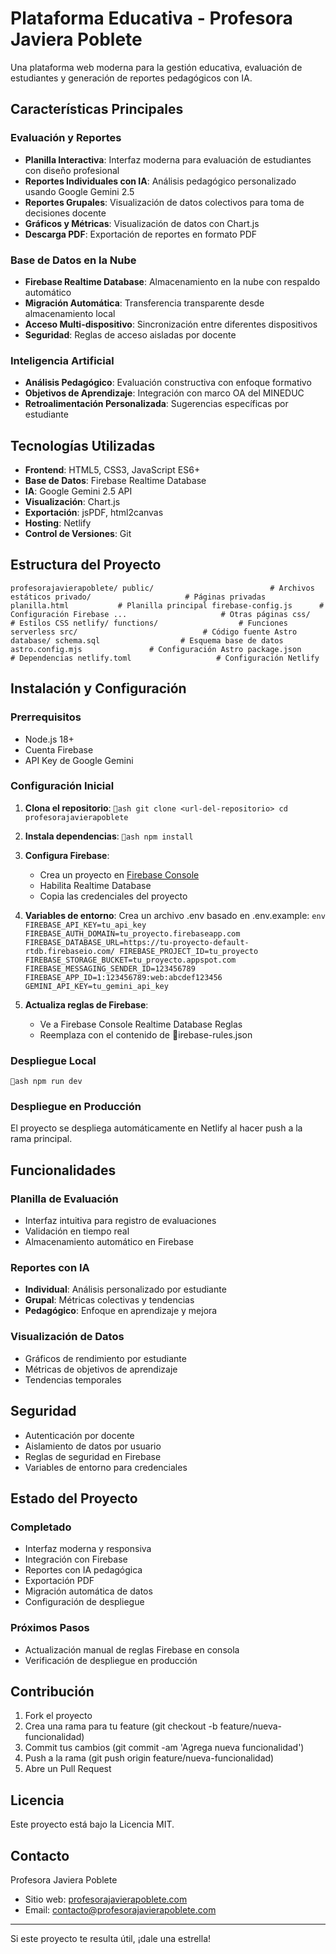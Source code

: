 ﻿#  Plataforma Educativa - Profesora Javiera Poblete

Una plataforma web moderna para la gestión educativa, evaluación de estudiantes y generación de reportes pedagógicos con IA.

##  Características Principales

###  Evaluación y Reportes
- **Planilla Interactiva**: Interfaz moderna para evaluación de estudiantes con diseño profesional
- **Reportes Individuales con IA**: Análisis pedagógico personalizado usando Google Gemini 2.5
- **Reportes Grupales**: Visualización de datos colectivos para toma de decisiones docente
- **Gráficos y Métricas**: Visualización de datos con Chart.js
- **Descarga PDF**: Exportación de reportes en formato PDF

###  Base de Datos en la Nube
- **Firebase Realtime Database**: Almacenamiento en la nube con respaldo automático
- **Migración Automática**: Transferencia transparente desde almacenamiento local
- **Acceso Multi-dispositivo**: Sincronización entre diferentes dispositivos
- **Seguridad**: Reglas de acceso aisladas por docente

###  Inteligencia Artificial
- **Análisis Pedagógico**: Evaluación constructiva con enfoque formativo
- **Objetivos de Aprendizaje**: Integración con marco OA del MINEDUC
- **Retroalimentación Personalizada**: Sugerencias específicas por estudiante

##  Tecnologías Utilizadas

- **Frontend**: HTML5, CSS3, JavaScript ES6+
- **Base de Datos**: Firebase Realtime Database
- **IA**: Google Gemini 2.5 API
- **Visualización**: Chart.js
- **Exportación**: jsPDF, html2canvas
- **Hosting**: Netlify
- **Control de Versiones**: Git

##  Estructura del Proyecto

`
profesorajavierapoblete/
 public/                          # Archivos estáticos
    privado/                     # Páginas privadas
       planilla.html           # Planilla principal
       firebase-config.js      # Configuración Firebase
       ...                     # Otras páginas
    css/                        # Estilos CSS
 netlify/
    functions/                  # Funciones serverless
 src/                            # Código fuente Astro
 database/
    schema.sql                  # Esquema base de datos
 astro.config.mjs               # Configuración Astro
 package.json                   # Dependencias
 netlify.toml                   # Configuración Netlify
`

##  Instalación y Configuración

### Prerrequisitos
- Node.js 18+
- Cuenta Firebase
- API Key de Google Gemini

### Configuración Inicial

1. **Clona el repositorio**:
   `ash
   git clone <url-del-repositorio>
   cd profesorajavierapoblete
   `

2. **Instala dependencias**:
   `ash
   npm install
   `

3. **Configura Firebase**:
   - Crea un proyecto en [Firebase Console](https://console.firebase.google.com/)
   - Habilita Realtime Database
   - Copia las credenciales del proyecto

4. **Variables de entorno**:
   Crea un archivo .env basado en .env.example:
   `env
   FIREBASE_API_KEY=tu_api_key
   FIREBASE_AUTH_DOMAIN=tu_proyecto.firebaseapp.com
   FIREBASE_DATABASE_URL=https://tu-proyecto-default-rtdb.firebaseio.com/
   FIREBASE_PROJECT_ID=tu_proyecto
   FIREBASE_STORAGE_BUCKET=tu_proyecto.appspot.com
   FIREBASE_MESSAGING_SENDER_ID=123456789
   FIREBASE_APP_ID=1:123456789:web:abcdef123456
   GEMINI_API_KEY=tu_gemini_api_key
   `

5. **Actualiza reglas de Firebase**:
   - Ve a Firebase Console  Realtime Database  Reglas
   - Reemplaza con el contenido de irebase-rules.json

### Despliegue Local

`ash
npm run dev
`

### Despliegue en Producción

El proyecto se despliega automáticamente en Netlify al hacer push a la rama principal.

##  Funcionalidades

### Planilla de Evaluación
- Interfaz intuitiva para registro de evaluaciones
- Validación en tiempo real
- Almacenamiento automático en Firebase

### Reportes con IA
- **Individual**: Análisis personalizado por estudiante
- **Grupal**: Métricas colectivas y tendencias
- **Pedagógico**: Enfoque en aprendizaje y mejora

### Visualización de Datos
- Gráficos de rendimiento por estudiante
- Métricas de objetivos de aprendizaje
- Tendencias temporales

##  Seguridad

- Autenticación por docente
- Aislamiento de datos por usuario
- Reglas de seguridad en Firebase
- Variables de entorno para credenciales

##  Estado del Proyecto

###  Completado
- Interfaz moderna y responsiva
- Integración con Firebase
- Reportes con IA pedagógica
- Exportación PDF
- Migración automática de datos
- Configuración de despliegue

###  Próximos Pasos
- Actualización manual de reglas Firebase en consola
- Verificación de despliegue en producción

##  Contribución

1. Fork el proyecto
2. Crea una rama para tu feature (git checkout -b feature/nueva-funcionalidad)
3. Commit tus cambios (git commit -am 'Agrega nueva funcionalidad')
4. Push a la rama (git push origin feature/nueva-funcionalidad)
5. Abre un Pull Request

##  Licencia

Este proyecto está bajo la Licencia MIT.

##  Contacto

Profesora Javiera Poblete
- Sitio web: [profesorajavierapoblete.com](https://profesorajavierapoblete.com)
- Email: contacto@profesorajavierapoblete.com

---

 Si este proyecto te resulta útil, ¡dale una estrella!
